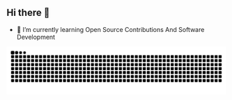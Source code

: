 ## Hi there 👋 
- 🌱 I’m currently learning Open Source Contributions And Software Development
<!--
**MileWhile/MileWhile** is a ✨ _special_ ✨ repository because its `README.md` (this file) appears on your GitHub profile.

Here are some ideas to get you started:

- 🔭 I’m currently working on ...
- 🌱 I’m currently learning ...
- 👯 I’m looking to collaborate on ...
- 🤔 I’m looking for help with ...
- 💬 Ask me about ...
- 📫 How to reach me: ...
- 😄 Pronouns: ...
- ⚡ Fun fact: ...
-->
<div align="center">
 
 ![snake gif](https://github.com/MileWhile/MileWhile/blob/output/github-snake-dark.svg)

</div>
